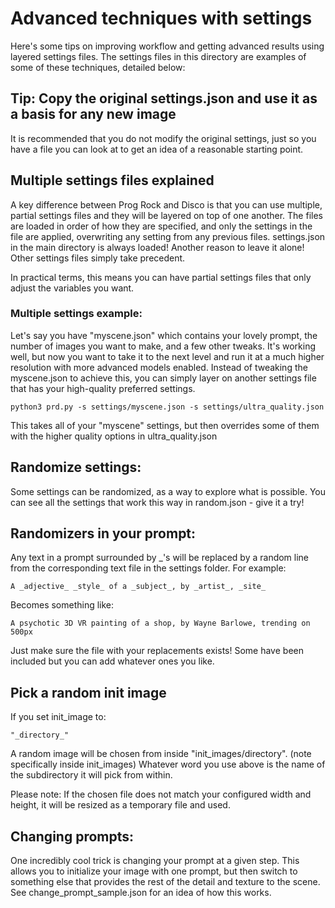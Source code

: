 # Advanced techniques with settings
Here's some tips on improving workflow and getting advanced results using layered settings files.
The settings files in this directory are examples of some of these techniques, detailed below:

## Tip: Copy the original settings.json and use it as a basis for any new image
It is recommended that you do not modify the original settings, just so you have a file you can look at to get an idea of a reasonable starting point.

## Multiple settings files explained
A key difference between Prog Rock and Disco is that you can use multiple, partial settings files and they will be layered on top of one another.
The files are loaded in order of how they are specified, and only the settings in the file are applied, overwriting any setting from any previous files.
settings.json in the main directory is always loaded! Another reason to leave it alone! Other settings files simply take precedent.

In practical terms, this means you can have partial settings files that only adjust the variables you want.

### Multiple settings example:
Let's say you have "myscene.json" which contains your lovely prompt, the number of images you want to make, and a few other tweaks.
It's working well, but now you want to take it to the next level and run it at a much higher resolution with more advanced models enabled.
Instead of tweaking the myscene.json to achieve this, you can simply layer on another settings file that has your high-quality preferred settings.

```
python3 prd.py -s settings/myscene.json -s settings/ultra_quality.json
```

This takes all of your "myscene" settings, but then overrides some of them with the higher quality options in ultra_quality.json

## Randomize settings:
Some settings can be randomized, as a way to explore what is possible.
You can see all the settings that work this way in random.json - give it a try!

## Randomizers in your prompt:
Any text in a prompt surrounded by _'s will be replaced by a random line from the corresponding text file in the settings folder.
For example:
```
A _adjective_ _style_ of a _subject_, by _artist_, _site_
```
Becomes something like:
```
A psychotic 3D VR painting of a shop, by Wayne Barlowe, trending on 500px
```
Just make sure the file with your replacements exists! Some have been included but you can add whatever ones you like.

## Pick a random init image
If you set init_image to:
```
"_directory_"
```
A random image will be chosen from inside "init_images/directory". (note specifically inside init_images)
Whatever word you use above is the name of the subdirectory it will pick from within.

Please note: If the chosen file does not match your configured width and height, it will be resized as a temporary file and used.

## Changing prompts:
One incredibly cool trick is changing your prompt at a given step. This allows you to initialize your image with one prompt, but then switch to something else that provides the rest of the detail and texture to the scene.
See change_prompt_sample.json for an idea of how this works.
